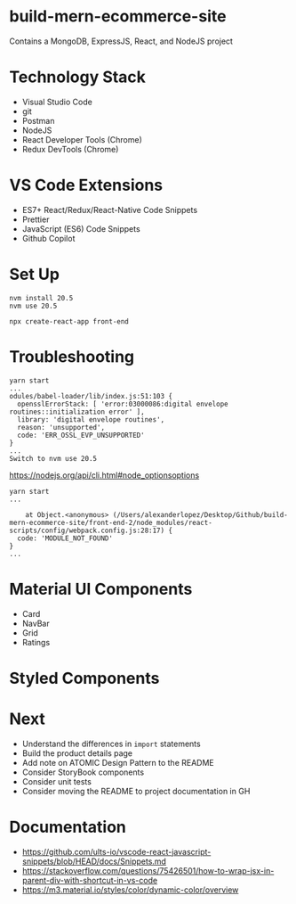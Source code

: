 # build-mern-ecommerce-site
Contains a MongoDB, ExpressJS, React, and NodeJS project

# Technology Stack
- Visual Studio Code
- git
- Postman
- NodeJS
- React Developer Tools (Chrome)
- Redux DevTools (Chrome)

# VS Code Extensions
- ES7+ React/Redux/React-Native Code Snippets
- Prettier
- JavaScript (ES6) Code Snippets
- Github Copilot

# Set Up
```
nvm install 20.5
nvm use 20.5
```

```
npx create-react-app front-end
```

# Troubleshooting
```
yarn start
...
odules/babel-loader/lib/index.js:51:103 {
  opensslErrorStack: [ 'error:03000086:digital envelope routines::initialization error' ],
  library: 'digital envelope routines',
  reason: 'unsupported',
  code: 'ERR_OSSL_EVP_UNSUPPORTED'
}
...
Switch to nvm use 20.5
```
https://nodejs.org/api/cli.html#node_optionsoptions

```
yarn start
...

    at Object.<anonymous> (/Users/alexanderlopez/Desktop/Github/build-mern-ecommerce-site/front-end-2/node_modules/react-scripts/config/webpack.config.js:28:17) {
  code: 'MODULE_NOT_FOUND'
}
...
```

# Material UI Components
- Card
- NavBar
- Grid
- Ratings

# Styled Components

# Next
- Understand the differences in `import` statements
- Build the product details page
- Add note on ATOMIC Design Pattern to the README
- Consider StoryBook components
- Consider unit tests
- Consider moving the README to project documentation in GH

# Documentation
- https://github.com/ults-io/vscode-react-javascript-snippets/blob/HEAD/docs/Snippets.md
- https://stackoverflow.com/questions/75426501/how-to-wrap-jsx-in-parent-div-with-shortcut-in-vs-code
- https://m3.material.io/styles/color/dynamic-color/overview
